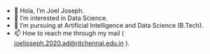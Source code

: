 - 👋 Hola, I’m Joel Joseph.
- 👀 I’m interested in Data Science.
- 🌱 I’m pursuing at Artificial Intelligence and Data Science (B.Tech).
- 📫 How to reach me through my mail ( joeljoseph.2020.ad@ritchennai.edu.in ).
